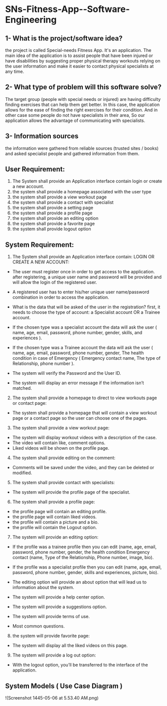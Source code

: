 # SNs-Fitness-App--Software-Engineering

## 1- What is the project/software idea?
the project is called Special-needs Fitness App. It's an application. The main idea of the application is to assist people that have been injured or have disabilities by suggesting proper physical therapy workouts relying on the user information and make it easier to contact physical specialists at any time.

## 2- What type of problem will this software solve?
The target group (people with special needs or injured)
are having difficulty finding exercises that can help them get better. In this case, the application allows for the ease of finding the right exercises for their condition. And in other case some people do not have specialists in their area, So our application allows the advantage of communicating with specialists.

## 3- Information sources
 the information were gathered from reliable sources (trusted sites / books) and asked specialist people and gathered information from them.

 ## User Requirement:
 1. The System shall provide an Application interface contain login or create a new account.
 2. the system shall provide a homepage associated with the user type
 3. the system shall provide a view workout page
 4. the system shall provide a contact with specialist
 5. the system shall provide a setting page
 6. the system shall provide a profile page
 7. the system shall provide an editing option
 8. the system shall provide a favorite page
 9. the system shall provide logout option


## System Requirement:
1. The System shall provide an Application interface contain: LOGIN OR CREATE A NEW ACCOUNT:

- The user must register once in order to get access to the application. after registering, a unique user name and password will be provided and will allow the login of the registered user.

- A registered user has to enter his/her unique user name/password combination in order to access the application.

- What is the data that will be asked of the user in the registration? first, it needs to choose the type of account: a Specialist account OR a Trainee account.

- If the chosen type was a specialist account the data will ask the user ( name, age, email, password, phone number, gender, skills, and experiences ).

- If the chosen type was a Trainee account the data will ask the user
( name, age, email, password, phone number, gender, The health condition in case of Emergency ( Emergency contact name, The type of Relationship, phone number ).

- The system will verify the Password and the User ID.

- The system will display an error message if the information isn’t matched.

2. The system shall provide a homepage to direct to view workouts page or contact page:
- The system shall provide a homepage that will contain a view workout page or a contact page so the user can choose one of the pages.

3. The system shall provide a view workout page:
- The system will display workout videos with a description of the case.
- The video will contain like, comment options.
- Liked videos will be shown on the profile page.

4. The system shall provide editing on the comment:
- Comments will be saved under the video, and they can be deleted or modified.
5. The system shall provide contact with specialists:
- The system will provide the profile page of the specialist.

6. The system shall provide a profile page:
- the profile page will contain an editing profile.
- the profile page will contain liked videos.
- the profile will contain a picture and a bio.
- the profile will contain the Logout option.

7. The system will provide an editing option:
- If the profile was a trainee profile then you can edit
(name, age, email, password, phone number, gender, the health condition Emergency contact
(name, Type of the Relationship, Phone number, image, bio).

- If the profile was a specialist profile then you can edit (name, age, email, password, phone number, gender, skills and experiences, picture, bio).

- The editing option will provide an about option that will lead us to information about the system.

- The system will provide a help center option. 
- The system will provide a suggestions option.
- The system will provide terms of use.
- Most common questions.


8. the system will provide favorite page:
- The system will display all the liked videos on this
page.
9. The system will provide a log out option:
- With the logout option, you’ll be transferred to the interface of the application.

## System Models ( Use Case Diagram )
!(Screenshot 1445-05-06 at 5.53.40 AM.png)
